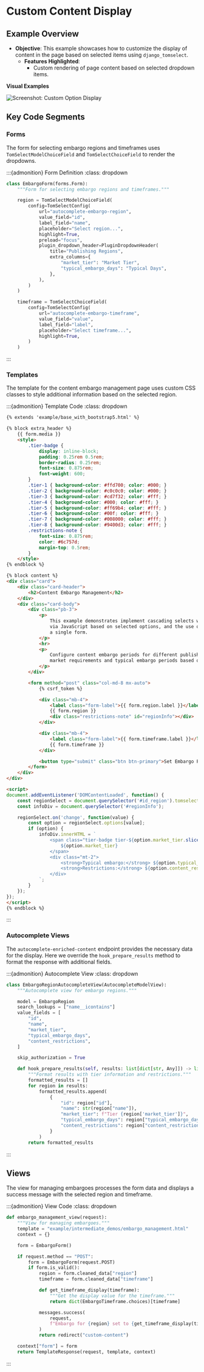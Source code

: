 # Custom Content Display

## Example Overview

- **Objective**: This example showcases how to customize the display of content in the page based on selected items using `django_tomselect`.
  - **Features Highlighted**:
    - Custom rendering of page content based on selected dropdown items.

**Visual Examples**

![Screenshot: Custom Option Display](https://raw.githubusercontent.com/OmenApps/django-tomselect/refs/heads/main/docs/images/custom-content.png)

## Key Code Segments

### Forms
The form for selecting embargo regions and timeframes uses `TomSelectModelChoiceField` and `TomSelectChoiceField` to render the dropdowns.

:::{admonition} Form Definition
:class: dropdown

```python
class EmbargoForm(forms.Form):
    """Form for selecting embargo regions and timeframes."""

    region = TomSelectModelChoiceField(
        config=TomSelectConfig(
            url="autocomplete-embargo-region",
            value_field="id",
            label_field="name",
            placeholder="Select region...",
            highlight=True,
            preload="focus",
            plugin_dropdown_header=PluginDropdownHeader(
                title="Publishing Regions",
                extra_columns={
                    "market_tier": "Market Tier",
                    "typical_embargo_days": "Typical Days",
                },
            ),
        )
    )

    timeframe = TomSelectChoiceField(
        config=TomSelectConfig(
            url="autocomplete-embargo-timeframe",
            value_field="value",
            label_field="label",
            placeholder="Select timeframe...",
            highlight=True,
        )
    )
```
:::

### Templates
The template for the content embargo management page uses custom CSS classes to style additional information based on the selected region.

:::{admonition} Template Code
:class: dropdown

```html
{% extends 'example/base_with_bootstrap5.html' %}

{% block extra_header %}
    {{ form.media }}
    <style>
        .tier-badge {
            display: inline-block;
            padding: 0.25rem 0.5rem;
            border-radius: 0.25rem;
            font-size: 0.875rem;
            font-weight: 600;
        }
        .tier-1 { background-color: #ffd700; color: #000; }
        .tier-2 { background-color: #c0c0c0; color: #000; }
        .tier-3 { background-color: #cd7f32; color: #fff; }
        .tier-4 { background-color: #000; color: #fff; }
        .tier-5 { background-color: #ff69b4; color: #fff; }
        .tier-6 { background-color: #00f; color: #fff; }
        .tier-7 { background-color: #008000; color: #fff; }
        .tier-8 { background-color: #9400d3; color: #fff; }
        .restrictions-note {
            font-size: 0.875rem;
            color: #6c757d;
            margin-top: 0.5rem;
        }
    </style>
{% endblock %}

{% block content %}
<div class="card">
    <div class="card-header">
        <h2>Content Embargo Management</h2>
    </div>
    <div class="card-body">
        <div class="pb-3">
            <p>
                This example demonstrates implement cascading selects with rich metadata, displaying custom information
                via JavaScript based on selected options, and the use of both model- and iterator-based form fields in
                a single form.
            </p>
            <hr>
            <p>
                Configure content embargo periods for different publishing regions. Each region has specific
                market requirements and typical embargo periods based on their tier and local regulations.
            </p>
        </div>

        <form method="post" class="col-md-8 mx-auto">
            {% csrf_token %}

            <div class="mb-4">
                <label class="form-label">{{ form.region.label }}</label>
                {{ form.region }}
                <div class="restrictions-note" id="regionInfo"></div>
            </div>

            <div class="mb-4">
                <label class="form-label">{{ form.timeframe.label }}</label>
                {{ form.timeframe }}
            </div>

            <button type="submit" class="btn btn-primary">Set Embargo Period</button>
        </form>
    </div>
</div>

<script>
document.addEventListener('DOMContentLoaded', function() {
    const regionSelect = document.querySelector('#id_region').tomselect;
    const infoDiv = document.querySelector('#regionInfo');

    regionSelect.on('change', function(value) {
        const option = regionSelect.options[value];
        if (option) {
            infoDiv.innerHTML = `
                <span class="tier-badge tier-${option.market_tier.slice(-1)}">
                    ${option.market_tier}
                </span>
                <div class="mt-2">
                    <strong>Typical embargo:</strong> ${option.typical_embargo_days} days<br>
                    <strong>Restrictions:</strong> ${option.content_restrictions}
                </div>
            `;
        }
    });
});
</script>
{% endblock %}
```
:::

### Autocomplete Views
The `autocomplete-enriched-content` endpoint provides the necessary data for the display. Here we override the `hook_prepare_results` method to format the response with additional fields.

:::{admonition} Autocomplete View
:class: dropdown

```python
class EmbargoRegionAutocompleteView(AutocompleteModelView):
    """Autocomplete view for embargo regions."""

    model = EmbargoRegion
    search_lookups = ["name__icontains"]
    value_fields = [
        "id",
        "name",
        "market_tier",
        "typical_embargo_days",
        "content_restrictions",
    ]

    skip_authorization = True

    def hook_prepare_results(self, results: list[dict[str, Any]]) -> list[dict[str, Any]]:
        """Format results with tier information and restrictions."""
        formatted_results = []
        for region in results:
            formatted_results.append(
                {
                    "id": region["id"],
                    "name": str(region["name"]),
                    "market_tier": f"Tier {region['market_tier']}",
                    "typical_embargo_days": region["typical_embargo_days"],
                    "content_restrictions": region["content_restrictions"],
                }
            )
        return formatted_results
```
:::

## Views

The view for managing embargoes processes the form data and displays a success message with the selected region and timeframe.

:::{admonition} View Code
:class: dropdown

```python
def embargo_management_view(request):
    """View for managing embargoes."""
    template = "example/intermediate_demos/embargo_management.html"
    context = {}

    form = EmbargoForm()

    if request.method == "POST":
        form = EmbargoForm(request.POST)
        if form.is_valid():
            region = form.cleaned_data["region"]
            timeframe = form.cleaned_data["timeframe"]

            def get_timeframe_display(timeframe):
                """Get the display value for the timeframe."""
                return dict(EmbargoTimeframe.choices)[timeframe]

            messages.success(
                request,
                f"Embargo for {region} set to {get_timeframe_display(timeframe)}.",
            )
            return redirect("custom-content")

    context["form"] = form
    return TemplateResponse(request, template, context)
```
:::
